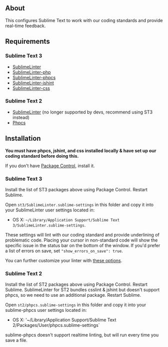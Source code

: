 ## About

This configures Sublime Text to work with our coding standards and provide real-time feedback.

## Requirements

### Sublime Text 3
- [SublimeLinter](https://github.com/SublimeLinter/SublimeLinter3)
- [SublimeLinter-php](https://github.com/SublimeLinter/SublimeLinter-php)
- [SublimeLinter-phpcs](https://github.com/SublimeLinter/SublimeLinter-phpcs)
- [SublimeLinter-jshint](https://github.com/SublimeLinter/SublimeLinter-jshint)
- [SublimeLinter-css](https://github.com/SublimeLinter/SublimeLinter-csslint)

### Sublime Text 2
- [SublimeLinter](https://github.com/SublimeLinter/SublimeLinter-for-ST2) (no longer supported by devs, recommend using ST3 instead)
- [Phpcs](https://github.com/benmatselby/sublime-phpcs)

## Installation

**You must have phpcs, jshint, and css installed locally & have set up our coding standard before doing this.**

If you don't have [Package Control](https://sublime.wbond.net/), install it.

### Sublime Text 3

Install the list of ST3 packages above using Package Control. Restart Sublime.

Open `st3/SublimeLinter.sublime-settings` in this folder and copy it into your SublimeLinter user settings located in:
* OS X: `~/Library/Application Support/Sublime Text 3/SublimeLinter.sublime-settings`.

These settings will lint with our coding standard and provide underlining of problematic code. Placing your cursor in non-standard code will show the specific issue in the status bar on the bottom of the window. If you'd prefer a list of errors on save, set `"show_errors_on_save": true`.

You can further customize your linter with [these options](http://sublimelinter.readthedocs.org/en/latest/global_settings.html).

### Sublime Text 2

Install the list of ST2 packages above using Package Control. Restart Sublime. SublimeLinter for ST2 bundles csslint & jshint but doesn't support phpcs, so we need to use an additional package. Restart Sublime.

Open `st2/phpcs.sublime-settings` in this folder and copy it into your sublime-phpcs user settings located in:
* OS X: '~/Library/Application Support/Sublime Text 2/Packages/User/phpcs.sublime-settings`

sublime-phpcs doesn't support realtime linting, but will run every time you save a file.
